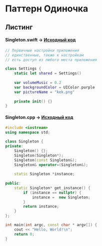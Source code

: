 # Паттерн Одиночка

## Листинг 

#### Singleton.swift -> [Исходный код](https://github.com/timoninas/design-patterns/blob/master/Creational%20Patterns/Singleton/Singleton.swift)



```Swift
// Первичные настройки приложения 
// единственные, также к настройкам 
// есть доступ из любого места приложения

class Settings {
    static let shared = Settings()
    
    var volumeMusic = 0.2
    var backgroundColor = UIColor.purple
    var pictureName = "kek.png"
    
    private init() {}
}

```

#### Singleton.cpp -> [Исходный код](https://github.com/timoninas/design-patterns/blob/master/Creational%20Patterns/Singleton/Singleton.cpp)

```C++
#include <iostream>
using namespace std;

class Singleton {
private:
    Singleton() {};
    Singleton(Singleton*);
    Singleton(const Singleton&);
    Singleton& operator=(Singleton&);
    
    static Singleton *instance;
    
public:
    static Singleton* get_instance() {
        if (instance == nullptr) {
            instance =  new Singleton;
        }
        return instance;
    }
};

int main(int argc, const char * argv[]) {
    cout << "Hello, World!\n";
    return 0;
}
```
